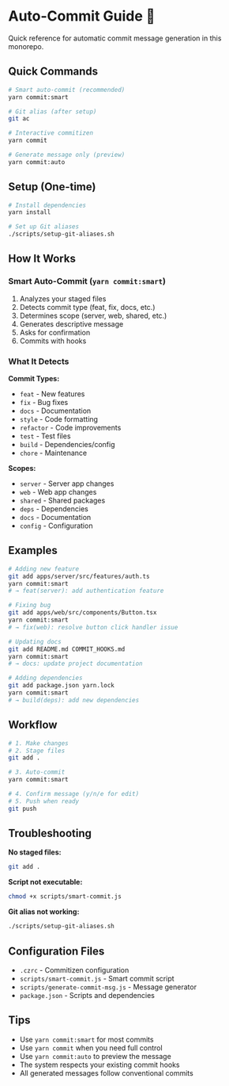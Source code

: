 # Auto-Commit Guide 🚀

Quick reference for automatic commit message generation in this monorepo.

## Quick Commands

```bash
# Smart auto-commit (recommended)
yarn commit:smart

# Git alias (after setup)
git ac

# Interactive commitizen
yarn commit

# Generate message only (preview)
yarn commit:auto
```

## Setup (One-time)

```bash
# Install dependencies
yarn install

# Set up Git aliases
./scripts/setup-git-aliases.sh
```

## How It Works

### Smart Auto-Commit (`yarn commit:smart`)

1. Analyzes your staged files
2. Detects commit type (feat, fix, docs, etc.)
3. Determines scope (server, web, shared, etc.)
4. Generates descriptive message
5. Asks for confirmation
6. Commits with hooks

### What It Detects

**Commit Types:**

- `feat` - New features
- `fix` - Bug fixes
- `docs` - Documentation
- `style` - Code formatting
- `refactor` - Code improvements
- `test` - Test files
- `build` - Dependencies/config
- `chore` - Maintenance

**Scopes:**

- `server` - Server app changes
- `web` - Web app changes
- `shared` - Shared packages
- `deps` - Dependencies
- `docs` - Documentation
- `config` - Configuration

## Examples

```bash
# Adding new feature
git add apps/server/src/features/auth.ts
yarn commit:smart
# → feat(server): add authentication feature

# Fixing bug
git add apps/web/src/components/Button.tsx
yarn commit:smart
# → fix(web): resolve button click handler issue

# Updating docs
git add README.md COMMIT_HOOKS.md
yarn commit:smart
# → docs: update project documentation

# Adding dependencies
git add package.json yarn.lock
yarn commit:smart
# → build(deps): add new dependencies
```

## Workflow

```bash
# 1. Make changes
# 2. Stage files
git add .

# 3. Auto-commit
yarn commit:smart

# 4. Confirm message (y/n/e for edit)
# 5. Push when ready
git push
```

## Troubleshooting

**No staged files:**

```bash
git add .
```

**Script not executable:**

```bash
chmod +x scripts/smart-commit.js
```

**Git alias not working:**

```bash
./scripts/setup-git-aliases.sh
```

## Configuration Files

- `.czrc` - Commitizen configuration
- `scripts/smart-commit.js` - Smart commit script
- `scripts/generate-commit-msg.js` - Message generator
- `package.json` - Scripts and dependencies

## Tips

- Use `yarn commit:smart` for most commits
- Use `yarn commit` when you need full control
- Use `yarn commit:auto` to preview the message
- The system respects your existing commit hooks
- All generated messages follow conventional commits
